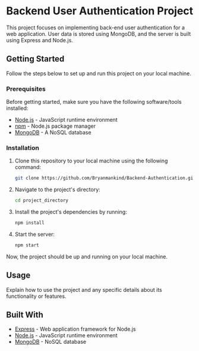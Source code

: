 # Backend User Authentication Project

This project focuses on implementing back-end user authentication for a web application. User data is stored using MongoDB, and the server is built using Express and Node.js.

## Getting Started

Follow the steps below to set up and run this project on your local machine.

### Prerequisites

Before getting started, make sure you have the following software/tools installed:

- [Node.js](https://nodejs.org/) - JavaScript runtime environment
- [npm](https://www.npmjs.com/) - Node.js package manager
- [MongoDB](https://www.mongodb.com/) - A NoSQL database

### Installation

1. Clone this repository to your local machine using the following command:

   ```bash
   git clone https://github.com/Bryanmankind/Backend-Authentication.git
   ```
2. Navigate to the project's directory:

   ```bash
   cd project_directory
   ```

3. Install the project's dependencies by running:

   ```bash
   npm install
   ```

4. Start the server:

   ```bash
   npm start
   ```

Now, the project should be up and running on your local machine.

## Usage

Explain how to use the project and any specific details about its functionality or features.

## Built With

- [Express](https://expressjs.com/) - Web application framework for Node.js
- [Node.js](https://nodejs.org/) - JavaScript runtime environment
- [MongoDB](https://www.mongodb.com/) - NoSQL database
